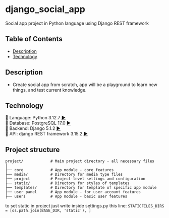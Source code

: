 # django_social_app
Social app project in Python language using Django REST framework
## Table of Contents
- [Description](#description)
- [Technology](#technology)

## Description
- Create social app from scratch, app will be a playground to learn new things, and test current knowledge. 

## Technology
:small_orange_diamond: Language: Python 3.12.7 [:arrow_forward:](https://www.python.org/downloads/windows/) </br>
:small_orange_diamond: Database: PostgreSQL 17.0 [:arrow_forward:](https://www.enterprisedb.com/downloads/postgres-postgresql-downloads) </br>
:small_orange_diamond: Backend: Django 5.1.2 [:arrow_forward:](https://docs.djangoproject.com/en/5.1/releases/5.1.2/) </br>
:small_orange_diamond: API: django REST framework 3.15.2 [:arrow_forward:](https://www.django-rest-framework.org) </br>

## Project structure 
```
project/            # Main project directory - all necessary files
│
├── core            # App module - core features
├── media/          # Directory for media type files
├── project         # Project-level settings and configuration
├── static/         # Directory for styles of templates        
├── templates/      # Directory for template of specific app module        
├── user_panel      # App module - for user account features
├── users           # App module - basic user features
```
to set static in project just write inside settings.py this line:
```STATICFILES_DIRS = [os.path.join(BASE_DIR, 'static'), ]``` 


